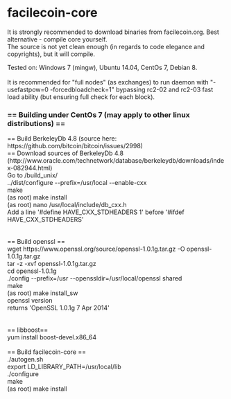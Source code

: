 # facilecoin-core
It is strongly recommended to download binaries from facilecoin.org.
Best alternative - compile core yourself.
<br>
The source is not yet clean enough (in regards to code elegance and copyrights), but it will compile.<br>

Tested on: Windows 7 (mingw), Ubuntu 14.04, CentOs 7, Debian 8.<br>
<br>
It is recommended for "full nodes" (as exchanges) to run daemon with "-usefastpow=0 -forcedbloadcheck=1" bypassing rc2-02 and rc2-03 fast load ability (but ensuring full check for each block).


<h3> == Building under CentOs 7 (may apply to other linux distributions) == </h3>
== Build BerkeleyDb 4.8 (source here: https://github.com/bitcoin/bitcoin/issues/2998)<br> ==
Download sources of BerkeleyDb 4.8 (http://www.oracle.com/technetwork/database/berkeleydb/downloads/index-082944.html)<br>
Go to /build_unix/<br>
../dist/configure --prefix=/usr/local --enable-cxx<br>
make<br>
(as root) make install<br>
(as root) nano /usr/local/include/db_cxx.h<br>
Add a line '#define HAVE_CXX_STDHEADERS 1' before '#ifdef HAVE_CXX_STDHEADERS'<br>
<br>
<br>
== Build openssl ==<br>
wget https://www.openssl.org/source/openssl-1.0.1g.tar.gz -O openssl-1.0.1g.tar.gz<br>
tar -z -xvf openssl-1.0.1g.tar.gz<br>
cd openssl-1.0.1g<br>
./config --prefix=/usr --openssldir=/usr/local/openssl shared<br>
make<br>
(as root) make install_sw<br>
openssl version<br>
returns 'OpenSSL 1.0.1g 7 Apr 2014'<br>
<br>
<br>
== libboost==<br>
yum install boost-devel.x86_64
<br>
<br>
== Build facilecoin-core ==<br>
./autogen.sh<br>
export LD_LIBRARY_PATH=/usr/local/lib<br>
./configure<br>
make<br>
(as root) make install<br>
<br>
